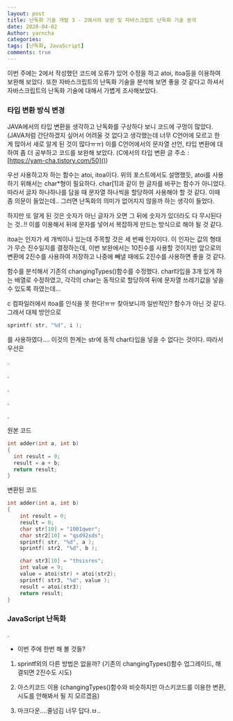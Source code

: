 ```yaml
---
layout: post
title: 난독화 기술 개발 3 - 2에서의 보완 및 자바스크립트 난독화 기술 분석
date: 2020-04-02
Author: yarncha
categories:
tags: [난독화, JavaScript]
comments: true
---
```


이번 주에는 2에서 작성했던 코드에 오류가 있어 수정을 하고 atoi, itoa등을 이용하여 보완해 보았다. 또한 자바스크립트의 난독화 기술을 분석해 보면 좋을 것 같다고 하셔서 자바스크립트의 난독화 기술에 대해서 가볍게 조사해보았다.

### 타입 변환 방식 변경

JAVA에서의 타입 변환을 생각하고 난독화를 구상하다 보니 코드에 구멍이 많았다. (JAVA처럼 간단하겠지 싶어서 어려울 것 없다고 생각했는데 너무 C언어에 모르고 한 게 많아서 새로 알게 된 것이 많다ㅠㅠ) 이를 C언어에서의 문자열 선언, 타입 변환에 대하여 좀 더 공부하고 코드를 보완해 보았다. (C에서의 타입 변환 글 주소 : [https://yam-cha.tistory.com/50]())

우선 사용하고자 하는 함수는 atoi, itoa이다. 위의 포스트에서도 설명했듯, atoi를 사용하기 위해서는 char*형이 필요하다. char[1]과 같이 한 글자를 바꾸는 함수가 아니었다. 따라서 글자 하나하나를 담을 때 문자열 하나씩을 할당하여 사용해야 할 것 같다. 이때 좀 의문이 들었는데.. 그러면 난독화의 의미가 없어지지 않을까 하는 생각이 들었다.

하지만 또 알게 된 것은 숫자가 아닌 글자가 오면 그 뒤에 숫자가 있더라도 다 무시된다는 것..!! 이를 이용해서 뒤에 문자를 넣어서 복잡하게 만드는 방식으로 해야 될 것 같다.

itoa는 인자가 세 개씩이나 있는데 주목할 것은 세 번째 인자이다. 이 인자는 값의 형태가 무슨 진수일지를 결정하는데, 이번 보완에서는 10진수를 사용할 것이지만 앞으로의 변환에 2진수를 사용하여 저장하고 나중에 빼낼 때에도 2진수를 사용하면 좋을 것 같다.

함수를 분석해서 기존의 changingTypes()함수를 수정했다. char타입을 3개 있게 하는 배열로 수정하였고, 각각의 char는 동적으로 할당하여 뒤에 문자열 쓰레기값을 넣을 수 있도록 하였는데...

c 컴파일러에서 itoa를 인식을 못 한다!ㅠㅠ 찾아보니까 일반적인? 함수가 아닌 것 같다. 그래서 대체 방안으로
```c
sprintf( str, "%d", i );
```
를 사용하였다.... 이것의 한계는 str에 동적 char타입을 넣을 수 없다는 것이다. 따라서 우선은

.

.


.

.

.

원본 코드
```c
int adder(int a, int b)
{
  int result = 0;
  result = a + b;
  return result;
}
```
변환된 코드
```c
int adder(int a, int b)
{
	int result = 0;
	result = 0;
	char str[10] = "1001qwer";
	char str2[10] = "qsd92sds";
	sprintf( str, "%d", a );
	sprintf( str2, "%d", b );

	char str3[10] = "thsisres";
	int value = 9;
	value = atoi(str) + atoi(str2);
	sprintf( str3, "%d", value );
	result = atoi(str3);
	return result;
}
```

### JavaScript 난독화

.


+ 이번 주에 한번 해 볼 것들?

1. sprintf외의 다른 방법은 없을까? (기존의 changingTypes()함수 업그레이드, 해결되면 2진수도 시도)

2. 아스키코드 이용 (changingTypes()함수와 비슷하지만 아스키코드를 이용한 변환, 시도를 안해봐서 될 지 모르겠음)

3. 마크다운....줄넘김 너무 답다.ㅂ..
